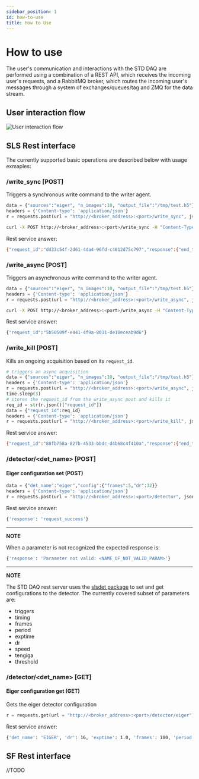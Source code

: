 ```yaml
---
sidebar_position: 1
id: how-to-use
title: How to Use
---
```


# How to use

The user's communication and interactions with the STD DAQ are performed using a combination of a REST API, which receives the incoming user's requests, and a RabbitMQ broker, which routes the incoming user's messages through a system of exchanges/queues/tag and ZMQ for the data stream.

## User interaction flow

![User interaction flow](https://github.com/paulscherrerinstitute/std_daq_service/blob/master/docs/user_interaction_flow.jpg?raw=true)

## SLS Rest interface

The currently supported basic operations are described below with usage exmaples:

### /write_sync [POST]

Triggers a synchronous write command to the writer agent.

```python
data = {"sources":"eiger", "n_images":10, "output_file":"/tmp/test.h5"}
headers = {'Content-type': 'application/json'}
r = requests.post(url = "http://<broker_address>:<port>/write_sync", json=data, headers=headers)
```

```bash
curl -X POST http://<broker_address>:<port>/write_sync -H "Content-Type: application/json" -d '{"n_images":5,"output_file":"/tmp/test.h5", "sources":"eiger"}'
```

Rest service answer:

```bash
{"request_id":"dd33c54f-2d61-4da4-96fd-c4012d75c797","response":{"end_timestamp":1627898407.391828,"init_timestamp":1627898398.259257,"output_file":"/tmp/test.h5","status":"request_success"}}
```

### /write_async [POST]

Triggers an asynchronous write command to the writer agent.

```python
data = {"sources":"eiger", "n_images":10, "output_file":"/tmp/test.h5"}
headers = {'Content-type': 'application/json'}
r = requests.post(url = "http://<broker_address>:<port>/write_async", json=data, headers=headers)
```

```bash
curl -X POST http://<broker_address>:<port>/write_async -H "Content-Type: application/json" -d '{"n_images":5,"output_file":"/tmp/test.h5", "sources":"eiger"}'
```

Rest service answer:

```bash
{"request_id":"5b50509f-e441-4f9a-8031-de10eceab9d6"}
```

### /write_kill [POST]

Kills an ongoing acquisition based on its ```request_id```.

```python
# triggers an async acquisition
data = {"sources":"eiger", "n_images":10, "output_file":"/tmp/test.h5"}
headers = {'Content-type': 'application/json'}
r = requests.post(url = "http://<broker_address>:<port>/write_async", json=data, headers=headers)
time.sleep(3)
# stores the request_id from the write_async post and kills it
req_id = str(r.json()["request_id"])
data = {"request_id":req_id}
headers = {'Content-type': 'application/json'}
r = requests.post(url = "http://<broker_address>:<port>/write_kill", json=data, headers=headers)
```

Rest service answer:

```bash
{"request_id":"88fb758a-827b-4533-bbdc-d4b68c4f410a","response":{"end_timestamp":1627908976.427919,"init_timestamp":1627908973.337146,"output_file":"/tmp/test.h5","status":"request_success"}}
```

### /detector/<det_name> [POST]

#### Eiger configuration set (POST)

```python
data = {"det_name":"eiger","config":{"frames":5,"dr":32}}
headers = {'Content-type': 'application/json'}
r = requests.post(url = "http://<broker_address>:<port>/detector", json=data, headers=headers)
```

Rest service answer:

```bash
{'response': 'request_success'}
```

---
**NOTE**

When a parameter is not recognized the expected response is: 

```bash
{'response': 'Parameter not valid: <NAME_OF_NOT_VALID_PARAM>'}
```

---


**NOTE**

The STD DAQ rest server uses the [slsdet package](https://anaconda.org/slsdetectorgroup/slsdet) to set and get configurations to the detector. The currently covered subset of parameters are: 
- triggers
- timing
- frames
- period
- exptime
- dr
- speed
- tengiga
- threshold

### /detector/<det_name> [GET]

#### Eiger configuration get (GET)
Gets the eiger detector configuration

```python
r = requests.get(url = "http://<broker_address>:<port>/detector/eiger")
```

Rest service answer:

```bash
{'det_name': 'EIGER', 'dr': 16, 'exptime': 1.0, 'frames': 100, 'period': 0.01, 'speed': 'speedLevel.FULL_SPEED', 'tengiga': True, 'threshold': -1, 'timing': 'timingMode.AUTO_TIMING', 'triggers': 1}
```

## SF Rest interface

//TODO